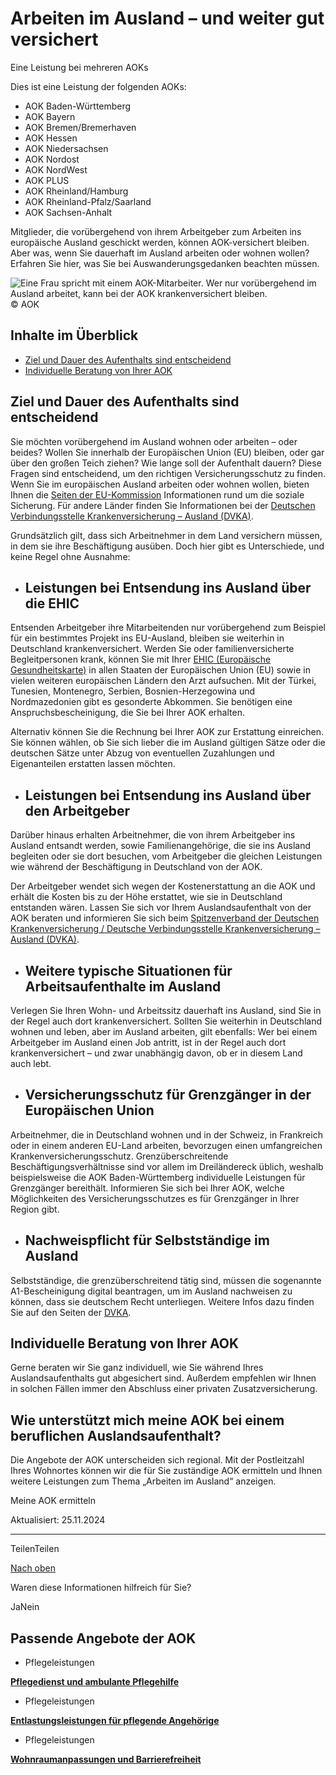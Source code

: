 # Arbeiten im Ausland – und weiter gut versichert

Eine Leistung bei mehreren AOKs

Dies ist eine Leistung der folgenden AOKs:

- AOK Baden-Württemberg
- AOK Bayern
- AOK Bremen/Bremerhaven
- AOK Hessen
- AOK Niedersachsen
- AOK Nordost
- AOK NordWest
- AOK PLUS
- AOK Rheinland/Hamburg
- AOK Rheinland-Pfalz/Saarland
- AOK Sachsen-Anhalt

Mitglieder, die vorübergehend von ihrem Arbeitgeber zum Arbeiten ins europäische Ausland geschickt werden, können AOK-versichert bleiben. Aber was, wenn Sie dauerhaft im Ausland arbeiten oder wohnen wollen? Erfahren Sie hier, was Sie bei Auswanderungsgedanken beachten müssen.

![Eine Frau spricht mit einem AOK-Mitarbeiter. Wer nur vorübergehend im Ausland arbeitet, kann bei der AOK krankenversichert bleiben.](https://www.aok.de/pk/magazin/cms/fileadmin/_processed_/e/6/csm_arbeiten-im-ausland_c3d989485e.jpg.webp)© AOK

## Inhalte im Überblick

- [Ziel und Dauer des Aufenthalts sind entscheidend](https://www.aok.de/pk/leistungen/ausland/arbeiten-im-ausland/#c1590608827)
- [Individuelle Beratung von Ihrer AOK](https://www.aok.de/pk/leistungen/ausland/arbeiten-im-ausland/#c1590608829)

## Ziel und Dauer des Aufenthalts sind entscheidend

Sie möchten vorübergehend im Ausland wohnen oder arbeiten – oder beides? Wollen Sie innerhalb der Europäischen Union (EU) bleiben, oder gar über den großen Teich ziehen? Wie lange soll der Aufenthalt dauern? Diese Fragen sind entscheidend, um den richtigen Versicherungsschutz zu finden. Wenn Sie im europäischen Ausland arbeiten oder wohnen wollen, bieten Ihnen die [Seiten der EU-Kommission](https://ec.europa.eu/social/main.jsp?catId=849 "Externer Link. Es öffnet sich ein neues Browserfenster.") Informationen rund um die soziale Sicherung. Für andere Länder finden Sie Informationen bei der [Deutschen Verbindungsstelle Krankenversicherung – Ausland (DVKA)](https://www.dvka.de/de/startseite/startseite.html "Externer Link. Es öffnet sich ein neues Browserfenster.").

Grundsätzlich gilt, dass sich Arbeitnehmer in dem Land versichern müssen, in dem sie ihre Beschäftigung ausüben. Doch hier gibt es Unterschiede, und keine Regel ohne Ausnahme:

- ## Leistungen bei Entsendung ins Ausland über die EHIC









Entsenden Arbeitgeber ihre Mitarbeitenden nur vorübergehend zum Beispiel für ein bestimmtes Projekt ins EU-Ausland, bleiben sie weiterhin in Deutschland krankenversichert. Werden Sie oder familienversicherte Begleitpersonen krank, können Sie mit Ihrer [EHIC (Europäische Gesundheitskarte)](https://www.aok.de/pk/leistungen/ausland/versicherungsschutz-im-urlaub/) in allen Staaten der Europäischen Union (EU) sowie in vielen weiteren europäischen Ländern den Arzt aufsuchen. Mit der Türkei, Tunesien, Montenegro, Serbien, Bosnien-Herzegowina und Nordmazedonien gibt es gesonderte Abkommen. Sie benötigen eine Anspruchsbescheinigung, die Sie bei Ihrer AOK erhalten.



Alternativ können Sie die Rechnung bei Ihrer AOK zur Erstattung einreichen. Sie können wählen, ob Sie sich lieber die im Ausland gültigen Sätze oder die deutschen Sätze unter Abzug von eventuellen Zuzahlungen und Eigenanteilen erstatten lassen möchten.

- ## Leistungen bei Entsendung ins Ausland über den Arbeitgeber









Darüber hinaus erhalten Arbeitnehmer, die von ihrem Arbeitgeber ins Ausland entsandt werden, sowie Familienangehörige, die sie ins Ausland begleiten oder sie dort besuchen, vom Arbeitgeber die gleichen Leistungen wie während der Beschäftigung in Deutschland von der AOK.



Der Arbeitgeber wendet sich wegen der Kostenerstattung an die AOK und erhält die Kosten bis zu der Höhe erstattet, wie sie in Deutschland entstanden wären. Lassen Sie sich vor Ihrem Auslandsaufenthalt von der AOK beraten und informieren Sie sich beim [Spitzenverband der Deutschen Krankenversicherung / Deutsche Verbindungsstelle Krankenversicherung – Ausland (DVKA)](https://www.dvka.de/ "Externer Link. Es öffnet sich ein neues Browserfenster.").

- ## Weitere typische Situationen für Arbeitsaufenthalte im Ausland









Verlegen Sie Ihren Wohn- und Arbeitssitz dauerhaft ins Ausland, sind Sie in der Regel auch dort krankenversichert. Sollten Sie weiterhin in Deutschland wohnen und leben, aber im Ausland arbeiten, gilt ebenfalls: Wer bei einem Arbeitgeber im Ausland einen Job antritt, ist in der Regel auch dort krankenversichert – und zwar unabhängig davon, ob er in diesem Land auch lebt.

- ## Versicherungsschutz für Grenzgänger in der Europäischen Union









Arbeitnehmer, die in Deutschland wohnen und in der Schweiz, in Frankreich oder in einem anderen EU-Land arbeiten, bevorzugen einen umfangreichen Krankenversicherungsschutz. Grenzüberschreitende Beschäftigungsverhältnisse sind vor allem im Dreiländereck üblich, weshalb beispielsweise die AOK Baden-Württemberg individuelle Leistungen für Grenzgänger bereithält. Informieren Sie sich bei Ihrer AOK, welche Möglichkeiten des Versicherungsschutzes es für Grenzgänger in Ihrer Region gibt.

- ## Nachweispflicht für Selbstständige im Ausland









Selbstständige, die grenzüberschreitend tätig sind, müssen die sogenannte A1-Bescheinigung digital beantragen, um im Ausland nachweisen zu können, dass sie deutschem Recht unterliegen. Weitere Infos dazu finden Sie auf den Seiten der [DVKA](https://www.dvka.de/de/arbeitgeber_arbeitnehmer/antraege_finden/elektronisches_antragsverfahren.html "Externer Link – Es öffnet sich die Seite DVKA in einem neuen Browserfenster.").


## Individuelle Beratung von Ihrer AOK

Gerne beraten wir Sie ganz individuell, wie Sie während Ihres Auslandsaufenthalts gut abgesichert sind. Außerdem empfehlen wir Ihnen in solchen Fällen immer den Abschluss einer privaten Zusatzversicherung.

## Wie unterstützt mich meine AOK bei einem beruflichen Auslandsaufenthalt?

Die Angebote der AOK unterscheiden sich regional. Mit der Postleitzahl Ihres Wohnortes können wir die für Sie zuständige AOK ermitteln und Ihnen weitere Leistungen zum Thema „Arbeiten im Ausland“ anzeigen.

Meine AOK ermitteln

Aktualisiert: 25.11.2024

* * *

TeilenTeilen

[Nach oben](https://www.aok.de/pk/leistungen/ausland/arbeiten-im-ausland/#main-content)

Waren diese Informationen hilfreich für Sie?

JaNein

## Passende Angebote der AOK

- Pflegeleistungen

[**Pflegedienst und ambulante Pflegehilfe**](https://www.aok.de/pk/pflegeleistungen/pflegedienst-ambulante-pflegehilfe/)

- Pflegeleistungen

[**Entlastungsleistungen für pflegende Angehörige**](https://www.aok.de/pk/pflegeleistungen/entlastungsleistungen-pflegende-angehoerige/)

- Pflegeleistungen

[**Wohnraumanpassungen und Barrierefreiheit**](https://www.aok.de/pk/pflegeleistungen/wohnraumanpassungen-und-barrierefreiheit/)